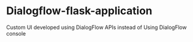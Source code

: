 # Dialogflow-flask-application
Custom UI developed using DialogFlow APIs instead of Using DialogFlow console
